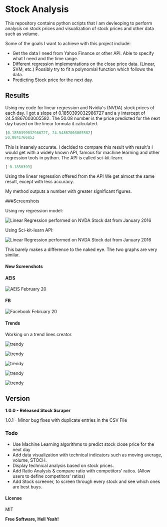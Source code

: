 # Stock Analysis

This repository contains python scripts that I am devleoping to perform analysis on stock prices and visualization of stock prices and other data such as volume.  

Some of the goals I want to achieve with this project include: 
  - Get the data I need from Yahoo Finance or other API. Able to specify what I need and the time range. 
  - Different regression implementations on the close price data. (Linear, SVM, etc.) Possibly try to fit a polynomial function which follows the data.  
  - Predicting Stock price for the next day. 

## Results

Using my code for linear regression and Nvidia's (NVDA) stock prices of each day. I got a slope of 0.1850399032986727 and a y intercept of 24.54867003005582. The 50.08 number is the price predicted for the next day based on the linear formula it calculated.

```python
[0.1850399032986727, 24.54867003005582]
50.0841766853
```

This is insanely accurate. I decided to compare this result with result's I would get with a widely known API, famous for machine learning and other regression tools in python. The API is called sci-kit-learn.  

```python
[ 0.1850399]
```

Using the linear regression offered from the API We get almost the same result, except with less accuracy.  

My method outputs a number with greater significant figures. 

###Screenshots

Using my regression model: 

![Linear Regression performed on NVDA Stock dat from January 2016](/Regression/NVDA2016.png)

Using Sci-kit-learn API:

![Linear Regression performed on NVDA Stock dat from January 2016](/Regression/NVDA_2016.png)

This barely makes a difference to the naked eye. The two graphs are very similar. 

#### New Screenshots 

#### AEIS
![AEIS February 20](AEIS-feb20.png)
#### FB
![Facebook February 20](FB-feb20.png)


#### Trends

Working on a trend lines creator. 

![trendy](figure_1.png)

![trendy](figure_1-1.png)

![trendy](figure_1-2.png)

![trendy](figure_1-3.png)

![trendy](figure_1-4.png)

## Version

**1.0.0 - Released Stock Scraper**

1.0.1 - Minor bug fixes with duplicate entries in the CSV File


### Todo

- Use Machine Learning algorithms to predict stock close price for the next day
- Add data visualization with technical indicators such as moving average, volume, STOCH. 
- Display technical analysis based on stock prices. 
- Add Ratio Analysis & compare ratio with competitors' ratios. (Allow users to define competitors' ratios)
- Add Stock screener, to screen through every stock and see which ones are best buys.


#### License


MIT

**Free Software, Hell Yeah!**


